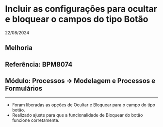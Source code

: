 # Incluir as configurações para ocultar e bloquear o campos do tipo Botão
22/08/2024
## Melhoria
## Referência: BPM8074
## Módulo: Processos -> Modelagem e Processos e Formulários
***

* Foram liberadas as opções de Ocultar e Bloquear para o campo do tipo botão.
* Realizado ajuste para que a funcionalidade de Bloquear do botão funcione corretamente.